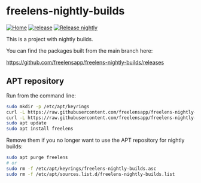 # freelens-nightly-builds

<!-- markdownlint-disable MD013 -->

[![Home](https://img.shields.io/badge/%F0%9F%8F%A0-freelens.app-02a7a0)](https://freelens.app)
[![release](https://img.shields.io/github/v/release/freelensapp/freelens-nightly-builds?display_name=tag&sort=semver)](https://github.com/freelensapp/freelens-nightly-builds/releases/latest)
[![Release nightly](https://github.com/freelensapp/freelens-nightly-builds/actions/workflows/release-nightly.yaml/badge.svg)](https://github.com/freelensapp/freelens-nightly-builds/actions/workflows/release-nightly.yaml)

<!-- markdownlint-enable MD013 -->

This is a project with nightly builds.

You can find the packages built from the main branch here:

<https://github.com/freelensapp/freelens-nightly-builds/releases>

## APT repository

Run from the command line:

<!-- markdownlint-disable MD013 -->

```sh
sudo mkdir -p /etc/apt/keyrings
curl -L https://raw.githubusercontent.com/freelensapp/freelens-nightly-builds/refs/heads/main/apt/freelens-nightly-builds.asc | sudo tee /etc/apt/keyrings/freelens-nightly-builds.asc
curl -L https://raw.githubusercontent.com/freelensapp/freelens-nightly-builds/refs/heads/main/apt/freelens-nightly-builds.sources | sudo tee /etc/apt/sources.list.d/freelens-nightly-builds.sources
sudo apt update
sudo apt install freelens
```

Remove them if you no longer want to use the APT repository for nightly builds:

```sh
sudo apt purge freelens
# or
sudo rm -f /etc/apt/keyrings/freelens-nightly-builds.asc
sudo rm -f /etc/apt/sources.list.d/freelens-nightly-builds.list
```
